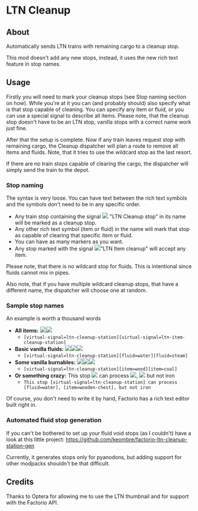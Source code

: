 # LTN Cleanup


## About
Automatically sends LTN trains with remaining cargo to a cleanup stop.

This mod doesn't add any new stops, instead, it uses the new rich text feature in stop names.

## Usage
Firstly you will need to mark your cleanup stops (see Stop naming section on how).
While you're at it you can (and probably should) also specify what is that stop capable of cleaning.
You can specify any item or fluid, or you can use a special signal to describe all items.
Please note, that the cleanup stop doesn't have to be an LTN stop, vanilla stops with a correct name work just fine.

After that the setup is complete.
Now if any train leaves request stop with remaining cargo, the Cleanup dispatcher will plan a route to remove all items and fluids. Note, that it tries to use the wildcard stop as the last resort.

If there are no train stops capable of clearing the cargo, the dispatcher will simply send the train to the depot.

### Stop naming
The syntax is very loose. You can have text between the rich text symbols and the symbols don't need to be in any specific order.

 - Any train stop containing the signal ![](https://raw.githubusercontent.com/keombre/factorio-ltn-cleanup/master/signal_cleanup_32x32.png) "LTN Cleanup stop" in its name will be marked as a cleanup stop.
 - Any other rich text symbol (item or fluid) in the name will mark that stop as capable of clearing that specific item or fluid.
 - You can have as many markers as you want.
 - Any stop marked with the signal ![](https://github.com/keombre/factorio-ltn-cleanup/blob/master/signal_item_cleanup_32x32.png?raw=true)"LTN Item cleanup" will accept any item.

Please note, that there is no wildcard stop for fluids. This is intentional since fluids cannot mix in pipes.

Also note, that if you have multiple wildcard cleanup stops, that have a different name, the dispatcher will choose one at random.

### Sample stop names
An example is worth a thousand words

 - **All items:** ![](https://raw.githubusercontent.com/keombre/factorio-ltn-cleanup/master/signal_cleanup_32x32.png)![](https://github.com/keombre/factorio-ltn-cleanup/blob/master/signal_item_cleanup_32x32.png?raw=true)
   - `[virtual-signal=ltn-cleanup-station][virtual-signal=ltn-item-cleanup-station]`
 - **Basic vanilla fluids:** ![](https://raw.githubusercontent.com/keombre/factorio-ltn-cleanup/master/signal_cleanup_32x32.png)![](https://wiki.factorio.com/images/thumb/Water.png/32px-Water.png)![](https://wiki.factorio.com/images/thumb/Steam.png/32px-Steam.png)
   * `[virtual-signal=ltn-cleanup-station][fluid=water][fluid=steam]`
 - **Some vanilla burnables:** ![](https://raw.githubusercontent.com/keombre/factorio-ltn-cleanup/master/signal_cleanup_32x32.png)![](https://wiki.factorio.com/images/thumb/Wood.png/32px-Wood.png)![](https://wiki.factorio.com/images/thumb/Coal.png/32px-Coal.png)
   * `[virtual-signal=ltn-cleanup-station][item=wood][item=coal]`
 - **Or something crazy:** This stop ![](https://raw.githubusercontent.com/keombre/factorio-ltn-cleanup/master/signal_cleanup_32x32.png) can process ![](https://wiki.factorio.com/images/thumb/Water.png/32px-Water.png), ![](https://wiki.factorio.com/images/thumb/Wooden_chest.png/32px-Wooden_chest.png) but not iron
   * `This stop [virtual-signal=ltn-cleanup-station] can process [fluid=water], [item=wooden-chest], but not iron`

Of course, you don't need to write it by hand, Factorio has a rich text editor built right in.

### Automated fluid stop generation

If you can't be bothered to set up your fluid void stops (as I couldn't) have a look at this little project: https://github.com/keombre/factorio-ltn-cleanup-station-gen

Currently, it generates stops only for pyanodons, but adding support for other modpacks shouldn't be that difficult.

## Credits
Thanks to Optera for allowing me to use the LTN thumbnail and for support with the Factorio API.
